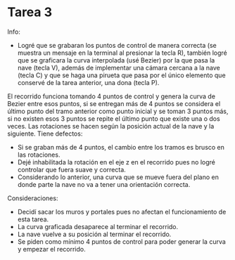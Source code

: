 # Tarea 3

Info:

- Logré que se grabaran los puntos de control de manera correcta (se muestra un mensaje en la terminal al presionar la tecla R), también logré que se graficara la curva interpolada (usé Bezier) por la que pasa la nave (tecla V), además de implementar una cámara cercana a la nave (tecla C) y que se haga una pirueta que pasa por el único elemento que conservé de la tarea anterior, una dona (tecla P).

El recorrido funciona tomando 4 puntos de control y genera la curva de Bezier entre esos puntos, si se entregan más de 4 puntos se considera el último punto del tramo anterior como punto inicial y se toman 3 puntos más, si no existen esos 3 puntos se repite el último punto que existe una o dos veces. Las rotaciones se hacen según la posición actual de la nave y la siguiente. Tiene defectos:
- Si se graban más de 4 puntos, el cambio entre los tramos es brusco en las rotaciones.
- Dejé inhabilitada la rotación en el eje z en el recorrido pues no logré controlar que fuera suave y correcta.
- Considerando lo anterior, una curva que se mueve fuera del plano en donde parte la nave no va a tener una orientación correcta.

Consideraciones:
- Decidí sacar los muros y portales pues no afectan el funcionamiento de esta tarea.
- La curva graficada desaparece al terminar el recorrido.
- La nave vuelve a su posición al terminar el recorrido.
- Se piden como mínimo 4 puntos de control para poder generar la curva y empezar el recorrido.
